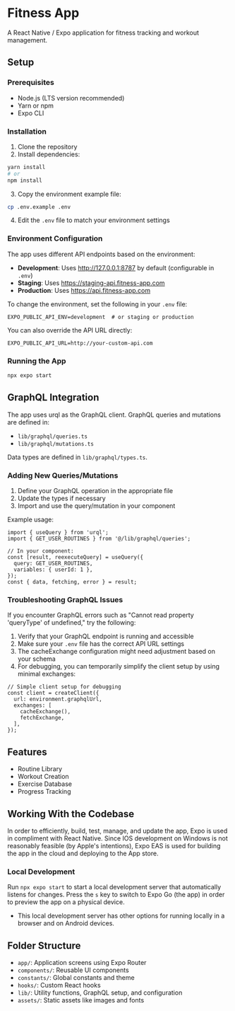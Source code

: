 # Fitness App

A React Native / Expo application for fitness tracking and workout management.

## Setup

### Prerequisites

- Node.js (LTS version recommended)
- Yarn or npm
- Expo CLI

### Installation

1. Clone the repository
2. Install dependencies:

```bash
yarn install
# or
npm install
```

3. Copy the environment example file:

```bash
cp .env.example .env
```

4. Edit the `.env` file to match your environment settings

### Environment Configuration

The app uses different API endpoints based on the environment:

- **Development**: Uses http://127.0.0.1:8787 by default (configurable in `.env`)
- **Staging**: Uses https://staging-api.fitness-app.com
- **Production**: Uses https://api.fitness-app.com

To change the environment, set the following in your `.env` file:

```
EXPO_PUBLIC_API_ENV=development  # or staging or production
```

You can also override the API URL directly:

```
EXPO_PUBLIC_API_URL=http://your-custom-api.com
```

### Running the App

```bash
npx expo start
```

## GraphQL Integration

The app uses urql as the GraphQL client. GraphQL queries and mutations are defined in:

- `lib/graphql/queries.ts`
- `lib/graphql/mutations.ts`

Data types are defined in `lib/graphql/types.ts`.

### Adding New Queries/Mutations

1. Define your GraphQL operation in the appropriate file
2. Update the types if necessary
3. Import and use the query/mutation in your component

Example usage:

```tsx
import { useQuery } from 'urql';
import { GET_USER_ROUTINES } from '@/lib/graphql/queries';

// In your component:
const [result, reexecuteQuery] = useQuery({
  query: GET_USER_ROUTINES,
  variables: { userId: 1 },
});
const { data, fetching, error } = result;
```

### Troubleshooting GraphQL Issues

If you encounter GraphQL errors such as "Cannot read property 'queryType' of undefined," try the following:

1. Verify that your GraphQL endpoint is running and accessible
2. Make sure your `.env` file has the correct API URL settings
3. The cacheExchange configuration might need adjustment based on your schema
4. For debugging, you can temporarily simplify the client setup by using minimal exchanges:

```tsx
// Simple client setup for debugging
const client = createClient({
  url: environment.graphqlUrl,
  exchanges: [
    cacheExchange(),
    fetchExchange,
  ],
});
```

## Features

- Routine Library
- Workout Creation
- Exercise Database
- Progress Tracking

## Working With the Codebase

In order to efficiently, build, test, manage, and update the app, Expo is used in compliment with React Native. Since IOS development on Windows is not reasonably feasible (by Apple's intentions), Expo EAS is used for building the app in the cloud and deploying to the App store.

### Local Development

Run `npx expo start` to start a local development server that automatically listens for changes. Press the `s` key to switch to Expo Go (the app) in order to preview the app on a physical device.
* This local development server has other options for running locally in a browser and on Android devices.

## Folder Structure

- `app/`: Application screens using Expo Router
- `components/`: Reusable UI components
- `constants/`: Global constants and theme
- `hooks/`: Custom React hooks
- `lib/`: Utility functions, GraphQL setup, and configuration
- `assets/`: Static assets like images and fonts